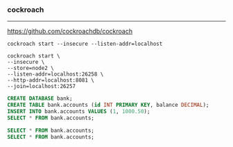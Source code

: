 ### cockroach
---
https://github.com/cockroachdb/cockroach

```
cockroach start --insecure --listen-addr=localhost

cockroach start \
--insecure \
--store=node2 \
--listen-addr=localhost:26258 \
--http-addr=localhost:8081 \
--join=localhost:26257
```

```sql
CREATE DATABASE bank;
CREATE TABLE bank.accounts (id INT PRIMARY KEY, balance DECIMAL);
INSERT INTO bank.accounts VALUES (1, 1000.50);
SELECT * FROM bank.accounts;

SELECT * FROM bank.accounts;
SELECT * FROM bank.accounts;


```

```
```


